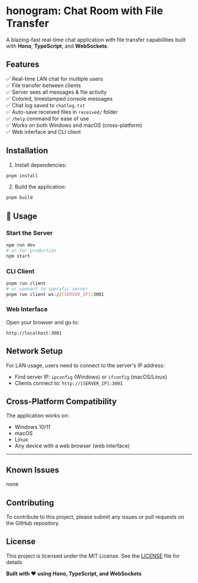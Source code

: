 # honogram: Chat Room with File Transfer

A blazing-fast real-time chat application with file transfer capabilities built with **Hono**, **TypeScript**, and **WebSockets**.

## Features

✅ Real-time LAN chat for multiple users  
✅ File transfer between clients  
✅ Server sees all messages & file activity  
✅ Colored, timestamped console messages  
✅ Chat log saved to `chatlog.txt`  
✅ Auto-save received files in `received/` folder  
✅ `/help` command for ease of use  
✅ Works on both Windows and macOS (cross-platform)  
✅ Web interface and CLI client  

## Installation

1. Install dependencies:
```bash
pnpm install
```

2. Build the application:
```bash
pnpm build
```

## 🚀 Usage

### Start the Server
```bash
npm run dev
# or for production
npm start
```

### CLI Client
```bash
pnpm run client
# or connect to specific server
pnpm run client ws://[SERVER_IP]:3001
```

### Web Interface
Open your browser and go to:
```
http://localhost:3001
```

## Network Setup

For LAN usage, users need to connect to the server's IP address:
- Find server IP: `ipconfig` (Windows) or `ifconfig` (macOS/Linux)
- Clients connect to: `http://[SERVER_IP]:3001`

## Cross-Platform Compatibility

The application works on:
- Windows 10/11
- macOS
- Linux
- Any device with a web browser (web interface)

---

## Known Issues

none

## Contributing

To contribute to this project, please submit any issues or pull requests on the GitHub repository.

## License

This project is licensed under the MIT License.  See the [LICENSE](LICENSE) file for details

**Built with ❤️ using Hono, TypeScript, and WebSockets**
